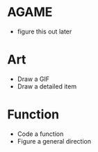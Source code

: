 # AGAME
* figure this out later

# Art
* Draw a GIF
* Draw a detailed item

# Function
* Code a function
* Figure a general direction
